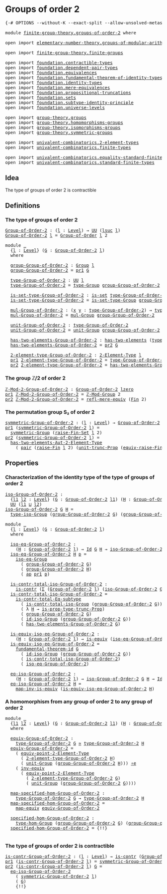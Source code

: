 # Groups of order 2

<pre class="Agda"><a id="30" class="Symbol">{-#</a> <a id="34" class="Keyword">OPTIONS</a> <a id="42" class="Pragma">--without-K</a> <a id="54" class="Pragma">--exact-split</a> <a id="68" class="Pragma">--allow-unsolved-metas</a> <a id="91" class="Symbol">#-}</a>

<a id="96" class="Keyword">module</a> <a id="103" href="finite-group-theory.groups-of-order-2.html" class="Module">finite-group-theory.groups-of-order-2</a> <a id="141" class="Keyword">where</a>

<a id="148" class="Keyword">open</a> <a id="153" class="Keyword">import</a> <a id="160" href="elementary-number-theory.groups-of-modular-arithmetic.html" class="Module">elementary-number-theory.groups-of-modular-arithmetic</a>

<a id="215" class="Keyword">open</a> <a id="220" class="Keyword">import</a> <a id="227" href="finite-group-theory.finite-groups.html" class="Module">finite-group-theory.finite-groups</a>

<a id="262" class="Keyword">open</a> <a id="267" class="Keyword">import</a> <a id="274" href="foundation.contractible-types.html" class="Module">foundation.contractible-types</a>
<a id="304" class="Keyword">open</a> <a id="309" class="Keyword">import</a> <a id="316" href="foundation.dependent-pair-types.html" class="Module">foundation.dependent-pair-types</a>
<a id="348" class="Keyword">open</a> <a id="353" class="Keyword">import</a> <a id="360" href="foundation.equivalences.html" class="Module">foundation.equivalences</a>
<a id="384" class="Keyword">open</a> <a id="389" class="Keyword">import</a> <a id="396" href="foundation.fundamental-theorem-of-identity-types.html" class="Module">foundation.fundamental-theorem-of-identity-types</a>
<a id="445" class="Keyword">open</a> <a id="450" class="Keyword">import</a> <a id="457" href="foundation.identity-types.html" class="Module">foundation.identity-types</a>
<a id="483" class="Keyword">open</a> <a id="488" class="Keyword">import</a> <a id="495" href="foundation.mere-equivalences.html" class="Module">foundation.mere-equivalences</a>
<a id="524" class="Keyword">open</a> <a id="529" class="Keyword">import</a> <a id="536" href="foundation.propositional-truncations.html" class="Module">foundation.propositional-truncations</a>
<a id="573" class="Keyword">open</a> <a id="578" class="Keyword">import</a> <a id="585" href="foundation.sets.html" class="Module">foundation.sets</a>
<a id="601" class="Keyword">open</a> <a id="606" class="Keyword">import</a> <a id="613" href="foundation.subtype-identity-principle.html" class="Module">foundation.subtype-identity-principle</a>
<a id="651" class="Keyword">open</a> <a id="656" class="Keyword">import</a> <a id="663" href="foundation.universe-levels.html" class="Module">foundation.universe-levels</a>

<a id="691" class="Keyword">open</a> <a id="696" class="Keyword">import</a> <a id="703" href="group-theory.groups.html" class="Module">group-theory.groups</a>
<a id="723" class="Keyword">open</a> <a id="728" class="Keyword">import</a> <a id="735" href="group-theory.homomorphisms-groups.html" class="Module">group-theory.homomorphisms-groups</a>
<a id="769" class="Keyword">open</a> <a id="774" class="Keyword">import</a> <a id="781" href="group-theory.isomorphisms-groups.html" class="Module">group-theory.isomorphisms-groups</a>
<a id="814" class="Keyword">open</a> <a id="819" class="Keyword">import</a> <a id="826" href="group-theory.symmetric-groups.html" class="Module">group-theory.symmetric-groups</a>

<a id="857" class="Keyword">open</a> <a id="862" class="Keyword">import</a> <a id="869" href="univalent-combinatorics.2-element-types.html" class="Module">univalent-combinatorics.2-element-types</a>
<a id="909" class="Keyword">open</a> <a id="914" class="Keyword">import</a> <a id="921" href="univalent-combinatorics.finite-types.html" class="Module">univalent-combinatorics.finite-types</a>

<a id="959" class="Keyword">open</a> <a id="964" class="Keyword">import</a> <a id="971" href="univalent-combinatorics.equality-standard-finite-types.html" class="Module">univalent-combinatorics.equality-standard-finite-types</a>
<a id="1026" class="Keyword">open</a> <a id="1031" class="Keyword">import</a> <a id="1038" href="univalent-combinatorics.standard-finite-types.html" class="Module">univalent-combinatorics.standard-finite-types</a>
</pre>
## Idea

The type of groups of order 2 is contractible

## Definitions

### The type of groups of order 2

<pre class="Agda"><a id="Group-of-Order-2"></a><a id="1204" href="finite-group-theory.groups-of-order-2.html#1204" class="Function">Group-of-Order-2</a> <a id="1221" class="Symbol">:</a> <a id="1223" class="Symbol">(</a><a id="1224" href="finite-group-theory.groups-of-order-2.html#1224" class="Bound">l</a> <a id="1226" class="Symbol">:</a> <a id="1228" href="Agda.Primitive.html#597" class="Postulate">Level</a><a id="1233" class="Symbol">)</a> <a id="1235" class="Symbol">→</a> <a id="1237" href="foundation-core.universe-levels.html#222" class="Primitive">UU</a> <a id="1240" class="Symbol">(</a><a id="1241" href="Agda.Primitive.html#780" class="Primitive">lsuc</a> <a id="1246" href="finite-group-theory.groups-of-order-2.html#1224" class="Bound">l</a><a id="1247" class="Symbol">)</a>
<a id="1249" href="finite-group-theory.groups-of-order-2.html#1204" class="Function">Group-of-Order-2</a> <a id="1266" href="finite-group-theory.groups-of-order-2.html#1266" class="Bound">l</a> <a id="1268" class="Symbol">=</a> <a id="1270" href="finite-group-theory.finite-groups.html#2126" class="Function">Group-of-Order</a> <a id="1285" href="finite-group-theory.groups-of-order-2.html#1266" class="Bound">l</a> <a id="1287" class="Number">2</a>

<a id="1290" class="Keyword">module</a> <a id="1297" href="finite-group-theory.groups-of-order-2.html#1297" class="Module">_</a>
  <a id="1301" class="Symbol">{</a><a id="1302" href="finite-group-theory.groups-of-order-2.html#1302" class="Bound">l</a> <a id="1304" class="Symbol">:</a> <a id="1306" href="Agda.Primitive.html#597" class="Postulate">Level</a><a id="1311" class="Symbol">}</a> <a id="1313" class="Symbol">(</a><a id="1314" href="finite-group-theory.groups-of-order-2.html#1314" class="Bound">G</a> <a id="1316" class="Symbol">:</a> <a id="1318" href="finite-group-theory.groups-of-order-2.html#1204" class="Function">Group-of-Order-2</a> <a id="1335" href="finite-group-theory.groups-of-order-2.html#1302" class="Bound">l</a><a id="1336" class="Symbol">)</a>
  <a id="1340" class="Keyword">where</a>

  <a id="1349" href="finite-group-theory.groups-of-order-2.html#1349" class="Function">group-Group-of-Order-2</a> <a id="1372" class="Symbol">:</a> <a id="1374" href="group-theory.groups.html#2468" class="Function">Group</a> <a id="1380" href="finite-group-theory.groups-of-order-2.html#1302" class="Bound">l</a>
  <a id="1384" href="finite-group-theory.groups-of-order-2.html#1349" class="Function">group-Group-of-Order-2</a> <a id="1407" class="Symbol">=</a> <a id="1409" href="foundation-core.dependent-pair-types.html#592" class="Field">pr1</a> <a id="1413" href="finite-group-theory.groups-of-order-2.html#1314" class="Bound">G</a>

  <a id="1418" href="finite-group-theory.groups-of-order-2.html#1418" class="Function">type-Group-of-Order-2</a> <a id="1440" class="Symbol">:</a> <a id="1442" href="foundation-core.universe-levels.html#222" class="Primitive">UU</a> <a id="1445" href="finite-group-theory.groups-of-order-2.html#1302" class="Bound">l</a>
  <a id="1449" href="finite-group-theory.groups-of-order-2.html#1418" class="Function">type-Group-of-Order-2</a> <a id="1471" class="Symbol">=</a> <a id="1473" href="group-theory.groups.html#2711" class="Function">type-Group</a> <a id="1484" href="finite-group-theory.groups-of-order-2.html#1349" class="Function">group-Group-of-Order-2</a>

  <a id="1510" href="finite-group-theory.groups-of-order-2.html#1510" class="Function">is-set-type-Group-of-Order-2</a> <a id="1539" class="Symbol">:</a> <a id="1541" href="foundation-core.sets.html#1099" class="Function">is-set</a> <a id="1548" href="finite-group-theory.groups-of-order-2.html#1418" class="Function">type-Group-of-Order-2</a>
  <a id="1572" href="finite-group-theory.groups-of-order-2.html#1510" class="Function">is-set-type-Group-of-Order-2</a> <a id="1601" class="Symbol">=</a> <a id="1603" href="group-theory.groups.html#2763" class="Function">is-set-type-Group</a> <a id="1621" href="finite-group-theory.groups-of-order-2.html#1349" class="Function">group-Group-of-Order-2</a>

  <a id="1647" href="finite-group-theory.groups-of-order-2.html#1647" class="Function">mul-Group-of-Order-2</a> <a id="1668" class="Symbol">:</a> <a id="1670" class="Symbol">(</a><a id="1671" href="finite-group-theory.groups-of-order-2.html#1671" class="Bound">x</a> <a id="1673" href="finite-group-theory.groups-of-order-2.html#1673" class="Bound">y</a> <a id="1675" class="Symbol">:</a> <a id="1677" href="finite-group-theory.groups-of-order-2.html#1418" class="Function">type-Group-of-Order-2</a><a id="1698" class="Symbol">)</a> <a id="1700" class="Symbol">→</a> <a id="1702" href="finite-group-theory.groups-of-order-2.html#1418" class="Function">type-Group-of-Order-2</a>
  <a id="1726" href="finite-group-theory.groups-of-order-2.html#1647" class="Function">mul-Group-of-Order-2</a> <a id="1747" class="Symbol">=</a> <a id="1749" href="group-theory.groups.html#2956" class="Function">mul-Group</a> <a id="1759" href="finite-group-theory.groups-of-order-2.html#1349" class="Function">group-Group-of-Order-2</a>

  <a id="1785" href="finite-group-theory.groups-of-order-2.html#1785" class="Function">unit-Group-of-Order-2</a> <a id="1807" class="Symbol">:</a> <a id="1809" href="finite-group-theory.groups-of-order-2.html#1418" class="Function">type-Group-of-Order-2</a>
  <a id="1833" href="finite-group-theory.groups-of-order-2.html#1785" class="Function">unit-Group-of-Order-2</a> <a id="1855" class="Symbol">=</a> <a id="1857" href="group-theory.groups.html#3755" class="Function">unit-Group</a> <a id="1868" href="finite-group-theory.groups-of-order-2.html#1349" class="Function">group-Group-of-Order-2</a>

  <a id="1894" href="finite-group-theory.groups-of-order-2.html#1894" class="Function">has-two-elements-Group-of-Order-2</a> <a id="1928" class="Symbol">:</a> <a id="1930" href="univalent-combinatorics.2-element-types.html#4450" class="Function">has-two-elements</a> <a id="1947" class="Symbol">(</a><a id="1948" href="finite-group-theory.groups-of-order-2.html#1418" class="Function">type-Group-of-Order-2</a><a id="1969" class="Symbol">)</a>
  <a id="1973" href="finite-group-theory.groups-of-order-2.html#1894" class="Function">has-two-elements-Group-of-Order-2</a> <a id="2007" class="Symbol">=</a> <a id="2009" href="foundation-core.dependent-pair-types.html#604" class="Field">pr2</a> <a id="2013" href="finite-group-theory.groups-of-order-2.html#1314" class="Bound">G</a>

  <a id="2018" href="finite-group-theory.groups-of-order-2.html#2018" class="Function">2-element-type-Group-of-Order-2</a> <a id="2050" class="Symbol">:</a> <a id="2052" href="univalent-combinatorics.2-element-types.html#4785" class="Function">2-Element-Type</a> <a id="2067" href="finite-group-theory.groups-of-order-2.html#1302" class="Bound">l</a>
  <a id="2071" href="foundation-core.dependent-pair-types.html#592" class="Field">pr1</a> <a id="2075" href="finite-group-theory.groups-of-order-2.html#2018" class="Function">2-element-type-Group-of-Order-2</a> <a id="2107" class="Symbol">=</a> <a id="2109" href="finite-group-theory.groups-of-order-2.html#1418" class="Function">type-Group-of-Order-2</a>
  <a id="2133" href="foundation-core.dependent-pair-types.html#604" class="Field">pr2</a> <a id="2137" href="finite-group-theory.groups-of-order-2.html#2018" class="Function">2-element-type-Group-of-Order-2</a> <a id="2169" class="Symbol">=</a> <a id="2171" href="finite-group-theory.groups-of-order-2.html#1894" class="Function">has-two-elements-Group-of-Order-2</a>
</pre>
### The group ℤ/2 of order 2

<pre class="Agda"><a id="ℤ-Mod-2-Group-of-Order-2"></a><a id="2248" href="finite-group-theory.groups-of-order-2.html#2248" class="Function">ℤ-Mod-2-Group-of-Order-2</a> <a id="2273" class="Symbol">:</a> <a id="2275" href="finite-group-theory.groups-of-order-2.html#1204" class="Function">Group-of-Order-2</a> <a id="2292" href="Agda.Primitive.html#764" class="Primitive">lzero</a>
<a id="2298" href="foundation-core.dependent-pair-types.html#592" class="Field">pr1</a> <a id="2302" href="finite-group-theory.groups-of-order-2.html#2248" class="Function">ℤ-Mod-2-Group-of-Order-2</a> <a id="2327" class="Symbol">=</a> <a id="2329" href="elementary-number-theory.groups-of-modular-arithmetic.html#991" class="Function">ℤ-Mod-Group</a> <a id="2341" class="Number">2</a>
<a id="2343" href="foundation-core.dependent-pair-types.html#604" class="Field">pr2</a> <a id="2347" href="finite-group-theory.groups-of-order-2.html#2248" class="Function">ℤ-Mod-2-Group-of-Order-2</a> <a id="2372" class="Symbol">=</a> <a id="2374" href="foundation.mere-equivalences.html#1762" class="Function">refl-mere-equiv</a> <a id="2390" class="Symbol">(</a><a id="2391" href="univalent-combinatorics.standard-finite-types.html#2149" class="Function">Fin</a> <a id="2395" class="Number">2</a><a id="2396" class="Symbol">)</a>
</pre>
### The permutation group S₂ of order 2

<pre class="Agda"><a id="symmetric-Group-of-Order-2"></a><a id="2452" href="finite-group-theory.groups-of-order-2.html#2452" class="Function">symmetric-Group-of-Order-2</a> <a id="2479" class="Symbol">:</a> <a id="2481" class="Symbol">(</a><a id="2482" href="finite-group-theory.groups-of-order-2.html#2482" class="Bound">l</a> <a id="2484" class="Symbol">:</a> <a id="2486" href="Agda.Primitive.html#597" class="Postulate">Level</a><a id="2491" class="Symbol">)</a> <a id="2493" class="Symbol">→</a> <a id="2495" href="finite-group-theory.groups-of-order-2.html#1204" class="Function">Group-of-Order-2</a> <a id="2512" href="finite-group-theory.groups-of-order-2.html#2482" class="Bound">l</a>
<a id="2514" href="foundation-core.dependent-pair-types.html#592" class="Field">pr1</a> <a id="2518" class="Symbol">(</a><a id="2519" href="finite-group-theory.groups-of-order-2.html#2452" class="Function">symmetric-Group-of-Order-2</a> <a id="2546" href="finite-group-theory.groups-of-order-2.html#2546" class="Bound">l</a><a id="2547" class="Symbol">)</a> <a id="2549" class="Symbol">=</a>
  <a id="2553" href="group-theory.symmetric-groups.html#3597" class="Function">symmetric-Group</a> <a id="2569" class="Symbol">(</a><a id="2570" href="univalent-combinatorics.equality-standard-finite-types.html#3951" class="Function">raise-Fin-Set</a> <a id="2584" href="finite-group-theory.groups-of-order-2.html#2546" class="Bound">l</a> <a id="2586" class="Number">2</a><a id="2587" class="Symbol">)</a>
<a id="2589" href="foundation-core.dependent-pair-types.html#604" class="Field">pr2</a> <a id="2593" class="Symbol">(</a><a id="2594" href="finite-group-theory.groups-of-order-2.html#2452" class="Function">symmetric-Group-of-Order-2</a> <a id="2621" href="finite-group-theory.groups-of-order-2.html#2621" class="Bound">l</a><a id="2622" class="Symbol">)</a> <a id="2624" class="Symbol">=</a>
  <a id="2628" href="univalent-combinatorics.2-element-types.html#16360" class="Function">has-two-elements-Aut-2-Element-Type</a>
    <a id="2668" class="Symbol">(</a> <a id="2670" href="foundation-core.dependent-pair-types.html#575" class="InductiveConstructor">pair</a> <a id="2675" class="Symbol">(</a><a id="2676" href="univalent-combinatorics.standard-finite-types.html#3063" class="Function">raise-Fin</a> <a id="2686" href="finite-group-theory.groups-of-order-2.html#2621" class="Bound">l</a> <a id="2688" class="Number">2</a><a id="2689" class="Symbol">)</a> <a id="2691" class="Symbol">(</a><a id="2692" href="foundation.propositional-truncations.html#2096" class="Function">unit-trunc-Prop</a> <a id="2708" class="Symbol">(</a><a id="2709" href="univalent-combinatorics.standard-finite-types.html#3135" class="Function">equiv-raise-Fin</a> <a id="2725" href="finite-group-theory.groups-of-order-2.html#2621" class="Bound">l</a> <a id="2727" class="Number">2</a><a id="2728" class="Symbol">)))</a>
</pre>
## Properties

### Characterization of the identity type of the type of groups of order 2

<pre class="Agda"><a id="iso-Group-of-Order-2"></a><a id="2836" href="finite-group-theory.groups-of-order-2.html#2836" class="Function">iso-Group-of-Order-2</a> <a id="2857" class="Symbol">:</a>
  <a id="2861" class="Symbol">{</a><a id="2862" href="finite-group-theory.groups-of-order-2.html#2862" class="Bound">l1</a> <a id="2865" href="finite-group-theory.groups-of-order-2.html#2865" class="Bound">l2</a> <a id="2868" class="Symbol">:</a> <a id="2870" href="Agda.Primitive.html#597" class="Postulate">Level</a><a id="2875" class="Symbol">}</a> <a id="2877" class="Symbol">(</a><a id="2878" href="finite-group-theory.groups-of-order-2.html#2878" class="Bound">G</a> <a id="2880" class="Symbol">:</a> <a id="2882" href="finite-group-theory.groups-of-order-2.html#1204" class="Function">Group-of-Order-2</a> <a id="2899" href="finite-group-theory.groups-of-order-2.html#2862" class="Bound">l1</a><a id="2901" class="Symbol">)</a> <a id="2903" class="Symbol">(</a><a id="2904" href="finite-group-theory.groups-of-order-2.html#2904" class="Bound">H</a> <a id="2906" class="Symbol">:</a> <a id="2908" href="finite-group-theory.groups-of-order-2.html#1204" class="Function">Group-of-Order-2</a> <a id="2925" href="finite-group-theory.groups-of-order-2.html#2865" class="Bound">l2</a><a id="2927" class="Symbol">)</a> <a id="2929" class="Symbol">→</a>
  <a id="2933" href="foundation-core.universe-levels.html#222" class="Primitive">UU</a> <a id="2936" class="Symbol">(</a><a id="2937" href="finite-group-theory.groups-of-order-2.html#2862" class="Bound">l1</a> <a id="2940" href="Agda.Primitive.html#810" class="Primitive Operator">⊔</a> <a id="2942" href="finite-group-theory.groups-of-order-2.html#2865" class="Bound">l2</a><a id="2944" class="Symbol">)</a>
<a id="2946" href="finite-group-theory.groups-of-order-2.html#2836" class="Function">iso-Group-of-Order-2</a> <a id="2967" href="finite-group-theory.groups-of-order-2.html#2967" class="Bound">G</a> <a id="2969" href="finite-group-theory.groups-of-order-2.html#2969" class="Bound">H</a> <a id="2971" class="Symbol">=</a>
  <a id="2975" href="group-theory.isomorphisms-groups.html#1701" class="Function">type-iso-Group</a> <a id="2990" class="Symbol">(</a><a id="2991" href="finite-group-theory.groups-of-order-2.html#1349" class="Function">group-Group-of-Order-2</a> <a id="3014" href="finite-group-theory.groups-of-order-2.html#2967" class="Bound">G</a><a id="3015" class="Symbol">)</a> <a id="3017" class="Symbol">(</a><a id="3018" href="finite-group-theory.groups-of-order-2.html#1349" class="Function">group-Group-of-Order-2</a> <a id="3041" href="finite-group-theory.groups-of-order-2.html#2969" class="Bound">H</a><a id="3042" class="Symbol">)</a>

<a id="3045" class="Keyword">module</a> <a id="3052" href="finite-group-theory.groups-of-order-2.html#3052" class="Module">_</a>
  <a id="3056" class="Symbol">{</a><a id="3057" href="finite-group-theory.groups-of-order-2.html#3057" class="Bound">l</a> <a id="3059" class="Symbol">:</a> <a id="3061" href="Agda.Primitive.html#597" class="Postulate">Level</a><a id="3066" class="Symbol">}</a> <a id="3068" class="Symbol">(</a><a id="3069" href="finite-group-theory.groups-of-order-2.html#3069" class="Bound">G</a> <a id="3071" class="Symbol">:</a> <a id="3073" href="finite-group-theory.groups-of-order-2.html#1204" class="Function">Group-of-Order-2</a> <a id="3090" href="finite-group-theory.groups-of-order-2.html#3057" class="Bound">l</a><a id="3091" class="Symbol">)</a>
  <a id="3095" class="Keyword">where</a>
  
  <a id="3106" href="finite-group-theory.groups-of-order-2.html#3106" class="Function">iso-eq-Group-of-Order-2</a> <a id="3130" class="Symbol">:</a>
    <a id="3136" class="Symbol">(</a><a id="3137" href="finite-group-theory.groups-of-order-2.html#3137" class="Bound">H</a> <a id="3139" class="Symbol">:</a> <a id="3141" href="finite-group-theory.groups-of-order-2.html#1204" class="Function">Group-of-Order-2</a> <a id="3158" href="finite-group-theory.groups-of-order-2.html#3057" class="Bound">l</a><a id="3159" class="Symbol">)</a> <a id="3161" class="Symbol">→</a> <a id="3163" href="foundation-core.identity-types.html#1754" class="Datatype">Id</a> <a id="3166" href="finite-group-theory.groups-of-order-2.html#3069" class="Bound">G</a> <a id="3168" href="finite-group-theory.groups-of-order-2.html#3137" class="Bound">H</a> <a id="3170" class="Symbol">→</a> <a id="3172" href="finite-group-theory.groups-of-order-2.html#2836" class="Function">iso-Group-of-Order-2</a> <a id="3193" href="finite-group-theory.groups-of-order-2.html#3069" class="Bound">G</a> <a id="3195" href="finite-group-theory.groups-of-order-2.html#3137" class="Bound">H</a>
  <a id="3199" href="finite-group-theory.groups-of-order-2.html#3106" class="Function">iso-eq-Group-of-Order-2</a> <a id="3223" href="finite-group-theory.groups-of-order-2.html#3223" class="Bound">H</a> <a id="3225" href="finite-group-theory.groups-of-order-2.html#3225" class="Bound">p</a> <a id="3227" class="Symbol">=</a>
    <a id="3233" href="group-theory.isomorphisms-groups.html#2903" class="Function">iso-eq-Group</a>
      <a id="3252" class="Symbol">(</a> <a id="3254" href="finite-group-theory.groups-of-order-2.html#1349" class="Function">group-Group-of-Order-2</a> <a id="3277" href="finite-group-theory.groups-of-order-2.html#3069" class="Bound">G</a><a id="3278" class="Symbol">)</a>
      <a id="3286" class="Symbol">(</a> <a id="3288" href="finite-group-theory.groups-of-order-2.html#1349" class="Function">group-Group-of-Order-2</a> <a id="3311" href="finite-group-theory.groups-of-order-2.html#3223" class="Bound">H</a><a id="3312" class="Symbol">)</a>
      <a id="3320" class="Symbol">(</a> <a id="3322" href="foundation-core.identity-types.html#3990" class="Function">ap</a> <a id="3325" href="foundation-core.dependent-pair-types.html#592" class="Field">pr1</a> <a id="3329" href="finite-group-theory.groups-of-order-2.html#3225" class="Bound">p</a><a id="3330" class="Symbol">)</a>

  <a id="3335" href="finite-group-theory.groups-of-order-2.html#3335" class="Function">is-contr-total-iso-Group-of-Order-2</a> <a id="3371" class="Symbol">:</a>
    <a id="3377" href="foundation-core.contractible-types.html#992" class="Function">is-contr</a> <a id="3386" class="Symbol">(</a><a id="3387" href="foundation-core.dependent-pair-types.html#502" class="Record">Σ</a> <a id="3389" class="Symbol">(</a><a id="3390" href="finite-group-theory.groups-of-order-2.html#1204" class="Function">Group-of-Order-2</a> <a id="3407" href="finite-group-theory.groups-of-order-2.html#3057" class="Bound">l</a><a id="3408" class="Symbol">)</a> <a id="3410" class="Symbol">(</a><a id="3411" href="finite-group-theory.groups-of-order-2.html#2836" class="Function">iso-Group-of-Order-2</a> <a id="3432" href="finite-group-theory.groups-of-order-2.html#3069" class="Bound">G</a><a id="3433" class="Symbol">))</a>
  <a id="3438" href="finite-group-theory.groups-of-order-2.html#3335" class="Function">is-contr-total-iso-Group-of-Order-2</a> <a id="3474" class="Symbol">=</a>
    <a id="3480" href="foundation-core.subtype-identity-principle.html#1572" class="Function">is-contr-total-Eq-subtype</a>
      <a id="3512" class="Symbol">(</a> <a id="3514" href="group-theory.isomorphisms-groups.html#3311" class="Function">is-contr-total-iso-Group</a> <a id="3539" class="Symbol">(</a><a id="3540" href="finite-group-theory.groups-of-order-2.html#1349" class="Function">group-Group-of-Order-2</a> <a id="3563" href="finite-group-theory.groups-of-order-2.html#3069" class="Bound">G</a><a id="3564" class="Symbol">))</a>
      <a id="3573" class="Symbol">(</a> <a id="3575" class="Symbol">λ</a> <a id="3577" href="finite-group-theory.groups-of-order-2.html#3577" class="Bound">H</a> <a id="3579" class="Symbol">→</a> <a id="3581" href="foundation.propositional-truncations.html#2191" class="Function">is-prop-type-trunc-Prop</a><a id="3604" class="Symbol">)</a>
      <a id="3612" class="Symbol">(</a> <a id="3614" href="finite-group-theory.groups-of-order-2.html#1349" class="Function">group-Group-of-Order-2</a> <a id="3637" href="finite-group-theory.groups-of-order-2.html#3069" class="Bound">G</a><a id="3638" class="Symbol">)</a>
      <a id="3646" class="Symbol">(</a> <a id="3648" href="group-theory.isomorphisms-groups.html#2647" class="Function">id-iso-Group</a> <a id="3661" class="Symbol">(</a><a id="3662" href="finite-group-theory.groups-of-order-2.html#1349" class="Function">group-Group-of-Order-2</a> <a id="3685" href="finite-group-theory.groups-of-order-2.html#3069" class="Bound">G</a><a id="3686" class="Symbol">))</a>
      <a id="3695" class="Symbol">(</a> <a id="3697" href="finite-group-theory.groups-of-order-2.html#1894" class="Function">has-two-elements-Group-of-Order-2</a> <a id="3731" href="finite-group-theory.groups-of-order-2.html#3069" class="Bound">G</a><a id="3732" class="Symbol">)</a>

  <a id="3737" href="finite-group-theory.groups-of-order-2.html#3737" class="Function">is-equiv-iso-eq-Group-of-Order-2</a> <a id="3770" class="Symbol">:</a>
    <a id="3776" class="Symbol">(</a><a id="3777" href="finite-group-theory.groups-of-order-2.html#3777" class="Bound">H</a> <a id="3779" class="Symbol">:</a> <a id="3781" href="finite-group-theory.groups-of-order-2.html#1204" class="Function">Group-of-Order-2</a> <a id="3798" href="finite-group-theory.groups-of-order-2.html#3057" class="Bound">l</a><a id="3799" class="Symbol">)</a> <a id="3801" class="Symbol">→</a> <a id="3803" href="foundation-core.equivalences.html#1542" class="Function">is-equiv</a> <a id="3812" class="Symbol">(</a><a id="3813" href="finite-group-theory.groups-of-order-2.html#3106" class="Function">iso-eq-Group-of-Order-2</a> <a id="3837" href="finite-group-theory.groups-of-order-2.html#3777" class="Bound">H</a><a id="3838" class="Symbol">)</a>
  <a id="3842" href="finite-group-theory.groups-of-order-2.html#3737" class="Function">is-equiv-iso-eq-Group-of-Order-2</a> <a id="3875" class="Symbol">=</a>
    <a id="3881" href="foundation-core.fundamental-theorem-of-identity-types.html#1888" class="Function">fundamental-theorem-id</a> <a id="3904" href="finite-group-theory.groups-of-order-2.html#3069" class="Bound">G</a>
      <a id="3912" class="Symbol">(</a> <a id="3914" href="group-theory.isomorphisms-groups.html#2647" class="Function">id-iso-Group</a> <a id="3927" class="Symbol">(</a><a id="3928" href="finite-group-theory.groups-of-order-2.html#1349" class="Function">group-Group-of-Order-2</a> <a id="3951" href="finite-group-theory.groups-of-order-2.html#3069" class="Bound">G</a><a id="3952" class="Symbol">))</a>
      <a id="3961" class="Symbol">(</a> <a id="3963" href="finite-group-theory.groups-of-order-2.html#3335" class="Function">is-contr-total-iso-Group-of-Order-2</a><a id="3998" class="Symbol">)</a>
      <a id="4006" class="Symbol">(</a> <a id="4008" href="finite-group-theory.groups-of-order-2.html#3106" class="Function">iso-eq-Group-of-Order-2</a><a id="4031" class="Symbol">)</a>

  <a id="4036" href="finite-group-theory.groups-of-order-2.html#4036" class="Function">eq-iso-Group-of-Order-2</a> <a id="4060" class="Symbol">:</a>
    <a id="4066" class="Symbol">(</a><a id="4067" href="finite-group-theory.groups-of-order-2.html#4067" class="Bound">H</a> <a id="4069" class="Symbol">:</a> <a id="4071" href="finite-group-theory.groups-of-order-2.html#1204" class="Function">Group-of-Order-2</a> <a id="4088" href="finite-group-theory.groups-of-order-2.html#3057" class="Bound">l</a><a id="4089" class="Symbol">)</a> <a id="4091" class="Symbol">→</a> <a id="4093" href="finite-group-theory.groups-of-order-2.html#2836" class="Function">iso-Group-of-Order-2</a> <a id="4114" href="finite-group-theory.groups-of-order-2.html#3069" class="Bound">G</a> <a id="4116" href="finite-group-theory.groups-of-order-2.html#4067" class="Bound">H</a> <a id="4118" class="Symbol">→</a> <a id="4120" href="foundation-core.identity-types.html#1754" class="Datatype">Id</a> <a id="4123" href="finite-group-theory.groups-of-order-2.html#3069" class="Bound">G</a> <a id="4125" href="finite-group-theory.groups-of-order-2.html#4067" class="Bound">H</a>
  <a id="4129" href="finite-group-theory.groups-of-order-2.html#4036" class="Function">eq-iso-Group-of-Order-2</a> <a id="4153" href="finite-group-theory.groups-of-order-2.html#4153" class="Bound">H</a> <a id="4155" class="Symbol">=</a>
    <a id="4161" href="foundation-core.equivalences.html#4173" class="Function">map-inv-is-equiv</a> <a id="4178" class="Symbol">(</a><a id="4179" href="finite-group-theory.groups-of-order-2.html#3737" class="Function">is-equiv-iso-eq-Group-of-Order-2</a> <a id="4212" href="finite-group-theory.groups-of-order-2.html#4153" class="Bound">H</a><a id="4213" class="Symbol">)</a>
</pre>
### A homomorphism from any group of order 2 to any group of order 2

<pre class="Agda"><a id="4298" class="Keyword">module</a> <a id="4305" href="finite-group-theory.groups-of-order-2.html#4305" class="Module">_</a>
  <a id="4309" class="Symbol">{</a><a id="4310" href="finite-group-theory.groups-of-order-2.html#4310" class="Bound">l1</a> <a id="4313" href="finite-group-theory.groups-of-order-2.html#4313" class="Bound">l2</a> <a id="4316" class="Symbol">:</a> <a id="4318" href="Agda.Primitive.html#597" class="Postulate">Level</a><a id="4323" class="Symbol">}</a> <a id="4325" class="Symbol">(</a><a id="4326" href="finite-group-theory.groups-of-order-2.html#4326" class="Bound">G</a> <a id="4328" class="Symbol">:</a> <a id="4330" href="finite-group-theory.groups-of-order-2.html#1204" class="Function">Group-of-Order-2</a> <a id="4347" href="finite-group-theory.groups-of-order-2.html#4310" class="Bound">l1</a><a id="4349" class="Symbol">)</a> <a id="4351" class="Symbol">(</a><a id="4352" href="finite-group-theory.groups-of-order-2.html#4352" class="Bound">H</a> <a id="4354" class="Symbol">:</a> <a id="4356" href="finite-group-theory.groups-of-order-2.html#1204" class="Function">Group-of-Order-2</a> <a id="4373" href="finite-group-theory.groups-of-order-2.html#4313" class="Bound">l2</a><a id="4375" class="Symbol">)</a>
  <a id="4379" class="Keyword">where</a>

  <a id="4388" href="finite-group-theory.groups-of-order-2.html#4388" class="Function">equiv-Group-of-Order-2</a> <a id="4411" class="Symbol">:</a>
    <a id="4417" href="finite-group-theory.groups-of-order-2.html#1418" class="Function">type-Group-of-Order-2</a> <a id="4439" href="finite-group-theory.groups-of-order-2.html#4326" class="Bound">G</a> <a id="4441" href="foundation-core.equivalences.html#1607" class="Function Operator">≃</a> <a id="4443" href="finite-group-theory.groups-of-order-2.html#1418" class="Function">type-Group-of-Order-2</a> <a id="4465" href="finite-group-theory.groups-of-order-2.html#4352" class="Bound">H</a>
  <a id="4469" href="finite-group-theory.groups-of-order-2.html#4388" class="Function">equiv-Group-of-Order-2</a> <a id="4492" class="Symbol">=</a>
    <a id="4498" class="Symbol">(</a> <a id="4500" href="univalent-combinatorics.2-element-types.html#11695" class="Function">equiv-point-2-Element-Type</a>
      <a id="4533" class="Symbol">(</a> <a id="4535" href="finite-group-theory.groups-of-order-2.html#2018" class="Function">2-element-type-Group-of-Order-2</a> <a id="4567" href="finite-group-theory.groups-of-order-2.html#4352" class="Bound">H</a><a id="4568" class="Symbol">)</a>
      <a id="4576" class="Symbol">(</a> <a id="4578" href="group-theory.groups.html#3755" class="Function">unit-Group</a> <a id="4589" class="Symbol">(</a><a id="4590" href="finite-group-theory.groups-of-order-2.html#1349" class="Function">group-Group-of-Order-2</a> <a id="4613" href="finite-group-theory.groups-of-order-2.html#4352" class="Bound">H</a><a id="4614" class="Symbol">)))</a> <a id="4618" href="foundation-core.equivalences.html#7855" class="Function Operator">∘e</a>
    <a id="4625" class="Symbol">(</a> <a id="4627" href="foundation-core.equivalences.html#5707" class="Function">inv-equiv</a>
      <a id="4643" class="Symbol">(</a> <a id="4645" href="univalent-combinatorics.2-element-types.html#11695" class="Function">equiv-point-2-Element-Type</a>
        <a id="4680" class="Symbol">(</a> <a id="4682" href="finite-group-theory.groups-of-order-2.html#2018" class="Function">2-element-type-Group-of-Order-2</a> <a id="4714" href="finite-group-theory.groups-of-order-2.html#4326" class="Bound">G</a><a id="4715" class="Symbol">)</a>
        <a id="4725" class="Symbol">(</a> <a id="4727" href="group-theory.groups.html#3755" class="Function">unit-Group</a> <a id="4738" class="Symbol">(</a><a id="4739" href="finite-group-theory.groups-of-order-2.html#1349" class="Function">group-Group-of-Order-2</a> <a id="4762" href="finite-group-theory.groups-of-order-2.html#4326" class="Bound">G</a><a id="4763" class="Symbol">))))</a>

  <a id="4771" href="finite-group-theory.groups-of-order-2.html#4771" class="Function">map-specified-hom-Group-of-Order-2</a> <a id="4806" class="Symbol">:</a>
    <a id="4812" href="finite-group-theory.groups-of-order-2.html#1418" class="Function">type-Group-of-Order-2</a> <a id="4834" href="finite-group-theory.groups-of-order-2.html#4326" class="Bound">G</a> <a id="4836" class="Symbol">→</a> <a id="4838" href="finite-group-theory.groups-of-order-2.html#1418" class="Function">type-Group-of-Order-2</a> <a id="4860" href="finite-group-theory.groups-of-order-2.html#4352" class="Bound">H</a>
  <a id="4864" href="finite-group-theory.groups-of-order-2.html#4771" class="Function">map-specified-hom-Group-of-Order-2</a> <a id="4899" class="Symbol">=</a>
    <a id="4905" href="foundation-core.equivalences.html#1807" class="Function">map-equiv</a> <a id="4915" href="finite-group-theory.groups-of-order-2.html#4388" class="Function">equiv-Group-of-Order-2</a>
  
  <a id="4943" href="finite-group-theory.groups-of-order-2.html#4943" class="Function">specified-hom-Group-of-Order-2</a> <a id="4974" class="Symbol">:</a>
    <a id="4980" href="group-theory.homomorphisms-groups.html#1617" class="Function">type-hom-Group</a> <a id="4995" class="Symbol">(</a><a id="4996" href="finite-group-theory.groups-of-order-2.html#1349" class="Function">group-Group-of-Order-2</a> <a id="5019" href="finite-group-theory.groups-of-order-2.html#4326" class="Bound">G</a><a id="5020" class="Symbol">)</a> <a id="5022" class="Symbol">(</a><a id="5023" href="finite-group-theory.groups-of-order-2.html#1349" class="Function">group-Group-of-Order-2</a> <a id="5046" href="finite-group-theory.groups-of-order-2.html#4352" class="Bound">H</a><a id="5047" class="Symbol">)</a>
  <a id="5051" href="finite-group-theory.groups-of-order-2.html#4943" class="Function">specified-hom-Group-of-Order-2</a> <a id="5082" class="Symbol">=</a> <a id="5084" class="Hole">{!!}</a>
  
</pre>
### The type of groups of order 2 is contractible

<pre class="Agda"><a id="is-contr-Group-of-Order-2"></a><a id="5156" href="finite-group-theory.groups-of-order-2.html#5156" class="Function">is-contr-Group-of-Order-2</a> <a id="5182" class="Symbol">:</a> <a id="5184" class="Symbol">(</a><a id="5185" href="finite-group-theory.groups-of-order-2.html#5185" class="Bound">l</a> <a id="5187" class="Symbol">:</a> <a id="5189" href="Agda.Primitive.html#597" class="Postulate">Level</a><a id="5194" class="Symbol">)</a> <a id="5196" class="Symbol">→</a> <a id="5198" href="foundation-core.contractible-types.html#992" class="Function">is-contr</a> <a id="5207" class="Symbol">(</a><a id="5208" href="finite-group-theory.groups-of-order-2.html#1204" class="Function">Group-of-Order-2</a> <a id="5225" href="finite-group-theory.groups-of-order-2.html#5185" class="Bound">l</a><a id="5226" class="Symbol">)</a>
<a id="5228" href="foundation-core.dependent-pair-types.html#592" class="Field">pr1</a> <a id="5232" class="Symbol">(</a><a id="5233" href="finite-group-theory.groups-of-order-2.html#5156" class="Function">is-contr-Group-of-Order-2</a> <a id="5259" href="finite-group-theory.groups-of-order-2.html#5259" class="Bound">l</a><a id="5260" class="Symbol">)</a> <a id="5262" class="Symbol">=</a> <a id="5264" href="finite-group-theory.groups-of-order-2.html#2452" class="Function">symmetric-Group-of-Order-2</a> <a id="5291" href="finite-group-theory.groups-of-order-2.html#5259" class="Bound">l</a>
<a id="5293" href="foundation-core.dependent-pair-types.html#604" class="Field">pr2</a> <a id="5297" class="Symbol">(</a><a id="5298" href="finite-group-theory.groups-of-order-2.html#5156" class="Function">is-contr-Group-of-Order-2</a> <a id="5324" href="finite-group-theory.groups-of-order-2.html#5324" class="Bound">l</a><a id="5325" class="Symbol">)</a> <a id="5327" href="finite-group-theory.groups-of-order-2.html#5327" class="Bound">G</a> <a id="5329" class="Symbol">=</a>
  <a id="5333" href="finite-group-theory.groups-of-order-2.html#4036" class="Function">eq-iso-Group-of-Order-2</a>
    <a id="5361" class="Symbol">(</a> <a id="5363" href="finite-group-theory.groups-of-order-2.html#2452" class="Function">symmetric-Group-of-Order-2</a> <a id="5390" href="finite-group-theory.groups-of-order-2.html#5324" class="Bound">l</a><a id="5391" class="Symbol">)</a>
    <a id="5397" class="Symbol">(</a> <a id="5399" href="finite-group-theory.groups-of-order-2.html#5327" class="Bound">G</a><a id="5400" class="Symbol">)</a>
    <a id="5406" class="Hole">{!!}</a>
</pre>